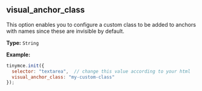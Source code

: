 ## visual_anchor_class

This option enables you to configure a custom class to be added to anchors with names since these are invisible by default.

**Type:** `String`

**Example:**

```js
tinymce.init({
  selector: "textarea",  // change this value according to your html
  visual_anchor_class: "my-custom-class"
});
```
